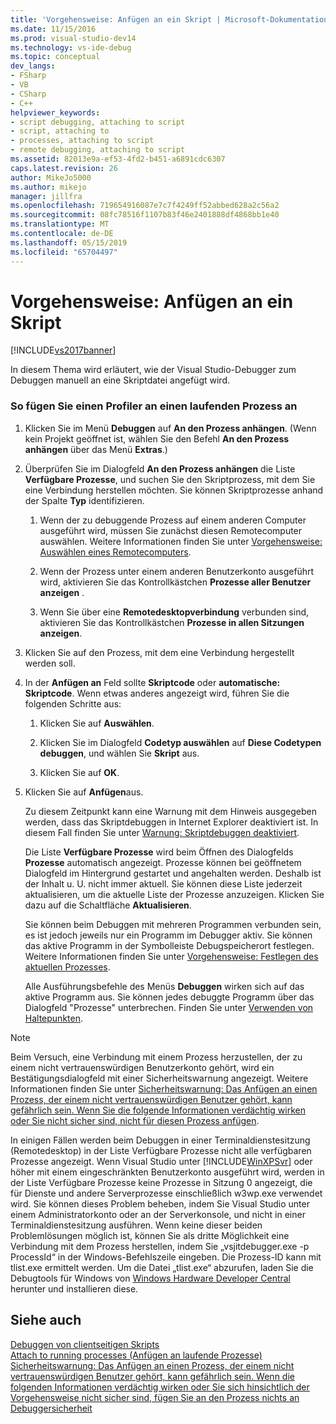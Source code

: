```yaml
---
title: 'Vorgehensweise: Anfügen an ein Skript | Microsoft-Dokumentation'
ms.date: 11/15/2016
ms.prod: visual-studio-dev14
ms.technology: vs-ide-debug
ms.topic: conceptual
dev_langs:
- FSharp
- VB
- CSharp
- C++
helpviewer_keywords:
- script debugging, attaching to script
- script, attaching to
- processes, attaching to script
- remote debugging, attaching to script
ms.assetid: 82013e9a-ef53-4fd2-b451-a6891cdc6307
caps.latest.revision: 26
author: MikeJo5000
ms.author: mikejo
manager: jillfra
ms.openlocfilehash: 719654916087e7c7f4249ff52abbed628a2c56a2
ms.sourcegitcommit: 08fc78516f1107b83f46e2401888df4868bb1e40
ms.translationtype: MT
ms.contentlocale: de-DE
ms.lasthandoff: 05/15/2019
ms.locfileid: "65704497"
---
```

# <a name="how-to-attach-to-script"></a>Vorgehensweise: Anfügen an ein Skript
[!INCLUDE[vs2017banner](../includes/vs2017banner.md)]

In diesem Thema wird erläutert, wie der Visual Studio-Debugger zum Debuggen manuell an eine Skriptdatei angefügt wird.  
  
### <a name="to-attach-to-a-running-process"></a>So fügen Sie einen Profiler an einen laufenden Prozess an  
  
1. Klicken Sie im Menü **Debuggen** auf **An den Prozess anhängen**. (Wenn kein Projekt geöffnet ist, wählen Sie den Befehl **An den Prozess anhängen** über das Menü **Extras**.)  
  
2. Überprüfen Sie im Dialogfeld **An den Prozess anhängen** die Liste **Verfügbare Prozesse**, und suchen Sie den Skriptprozess, mit dem Sie eine Verbindung herstellen möchten. Sie können Skriptprozesse anhand der Spalte **Typ** identifizieren.  
  
   1. Wenn der zu debuggende Prozess auf einem anderen Computer ausgeführt wird, müssen Sie zunächst diesen Remotecomputer auswählen. Weitere Informationen finden Sie unter [Vorgehensweise: Auswählen eines Remotecomputers](https://msdn.microsoft.com/4332ba8e-2f0b-4f62-b96a-e762b9f3c3ba).  
  
   2. Wenn der Prozess unter einem anderen Benutzerkonto ausgeführt wird, aktivieren Sie das Kontrollkästchen **Prozesse aller Benutzer anzeigen** .  
  
   3. Wenn Sie über eine **Remotedesktopverbindung** verbunden sind, aktivieren Sie das Kontrollkästchen **Prozesse in allen Sitzungen anzeigen**.  
  
3. Klicken Sie auf den Prozess, mit dem eine Verbindung hergestellt werden soll.  
  
4. In der **Anfügen an** Feld sollte **Skriptcode** oder **automatische: Skriptcode**. Wenn etwas anderes angezeigt wird, führen Sie die folgenden Schritte aus:  
  
   1. Klicken Sie auf **Auswählen**.  
  
   2. Klicken Sie im Dialogfeld **Codetyp auswählen** auf **Diese Codetypen debuggen**, und wählen Sie **Skript** aus.  
  
   3. Klicken Sie auf **OK**.  
  
5. Klicken Sie auf **Anfügen**aus.  
  
    Zu diesem Zeitpunkt kann eine Warnung mit dem Hinweis ausgegeben werden, dass das Skriptdebuggen in Internet Explorer deaktiviert ist. In diesem Fall finden Sie unter [Warnung: Skriptdebuggen deaktiviert](../debugger/warning-script-debugging-disabled.md).  
  
   Die Liste **Verfügbare Prozesse** wird beim Öffnen des Dialogfelds **Prozesse** automatisch angezeigt. Prozesse können bei geöffnetem Dialogfeld im Hintergrund gestartet und angehalten werden. Deshalb ist der Inhalt u. U. nicht immer aktuell. Sie können diese Liste jederzeit aktualisieren, um die aktuelle Liste der Prozesse anzuzeigen. Klicken Sie dazu auf die Schaltfläche **Aktualisieren**.  
  
   Sie können beim Debuggen mit mehreren Programmen verbunden sein, es ist jedoch jeweils nur ein Programm im Debugger aktiv. Sie können das aktive Programm in der Symbolleiste Debugspeicherort festlegen. Weitere Informationen finden Sie unter [Vorgehensweise: Festlegen des aktuellen Prozesses](https://msdn.microsoft.com/7e1d7fa5-0e40-44cf-8c41-d3dba31c969e).  
  
   Alle Ausführungsbefehle des Menüs **Debuggen** wirken sich auf das aktive Programm aus. Sie können jedes debuggte Programm über das Dialogfeld "Prozesse" unterbrechen. Finden Sie unter [Verwenden von Haltepunkten](../debugger/using-breakpoints.md).  
  
> [!NOTE]
> Beim Versuch, eine Verbindung mit einem Prozess herzustellen, der zu einem nicht vertrauenswürdigen Benutzerkonto gehört, wird ein Bestätigungsdialogfeld mit einer Sicherheitswarnung angezeigt. Weitere Informationen finden Sie unter [Sicherheitswarnung: Das Anfügen an einen Prozess, der einem nicht vertrauenswürdigen Benutzer gehört, kann gefährlich sein. Wenn Sie die folgende Informationen verdächtig wirken oder Sie nicht sicher sind, nicht für diesen Prozess anfügen](/visualstudio/debugger/security-warning-attaching-to-a-process-owned-by-an-untrusted-user?view=vs-2015).  
  
 In einigen Fällen werden beim Debuggen in einer Terminaldienstesitzung (Remotedesktop) in der Liste Verfügbare Prozesse nicht alle verfügbaren Prozesse angezeigt. Wenn Visual Studio unter [!INCLUDE[WinXPSvr](../includes/winxpsvr-md.md)] oder höher mit einem eingeschränkten Benutzerkonto ausgeführt wird, werden in der Liste Verfügbare Prozesse keine Prozesse in Sitzung 0 angezeigt, die für Dienste und andere Serverprozesse einschließlich w3wp.exe verwendet wird. Sie können dieses Problem beheben, indem Sie Visual Studio unter einem Administratorkonto oder an der Serverkonsole, und nicht in einer Terminaldienstesitzung ausführen. Wenn keine dieser beiden Problemlösungen möglich ist, können Sie als dritte Möglichkeit eine Verbindung mit dem Prozess herstellen, indem Sie „vsjitdebugger.exe -p ProcessId“ in der Windows-Befehlszeile eingeben. Die Prozess-ID kann mit tlist.exe ermittelt werden. Um die Datei „tlist.exe“ abzurufen, laden Sie die Debugtools für Windows von [Windows Hardware Developer Central](https://developer.microsoft.com/windows/hardware) herunter und installieren diese.  
  
## <a name="see-also"></a>Siehe auch  
 [Debuggen von clientseitigen Skripts](../debugger/client-side-script-debugging.md)   
 [Attach to running processes (Anfügen an laufende Prozesse)](../debugger/attach-to-running-processes-with-the-visual-studio-debugger.md)   
 [Sicherheitswarnung: Das Anfügen an einen Prozess, der einem nicht vertrauenswürdigen Benutzer gehört, kann gefährlich sein. Wenn die folgenden Informationen verdächtig wirken oder Sie sich hinsichtlich der Vorgehensweise nicht sicher sind, fügen Sie an den Prozess nichts an](/visualstudio/debugger/security-warning-attaching-to-a-process-owned-by-an-untrusted-user?view=vs-2015)   
 [Debuggersicherheit](../debugger/debugger-security.md)
